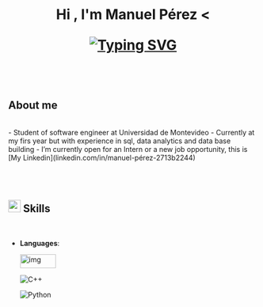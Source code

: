 
<h1 align="center"><b>Hi , I'm Manuel Pérez </b><
<!--  -->
<p align="center">
  <a href="https://git.io/typing-svg"><img src="https://readme-typing-svg.demolab.com?font=Time+New+Roman&color=cyan&size=25&center=true&vCenter=true&width=600&height=100&lines=Software+ngineer+student%2C+;Data+analysis+%7C+Data+base+building+%7C+SQL;Active+Learner%2FResearcher;Love+challenges+and+to+learn+new+stuff" alt="Typing SVG" /></a>
</p>


<br>



	
##  **About me**



<br>
- Student of software engineer at Universidad de Montevideo
- Currently at my firs year but with experience in sql, data analytics and data base building
- I’m currently open for an Intern or a new job opportunity, this is [My Linkedin](linkedin.com/in/manuel-pérez-2713b2244)

<br><br>


## <img src="https://media2.giphy.com/media/QssGEmpkyEOhBCb7e1/giphy.gif?cid=ecf05e47a0n3gi1bfqntqmob8g9aid1oyj2wr3ds3mg700bl&rid=giphy.gif" width ="25"><b> Skills</b>
<br>

<p align="center">

- **Languages**:

  <img src="https://github.com/mperez14ang/mperez14ang/assets/146390467/49c0fb8a-3ca1-4f70-888d-abe1368f1272" alt="img" style="width:72px; height:28px;">
    
    ![C++](https://img.shields.io/badge/C++%20-%2300599C.svg?style=for-the-badge&logo=c%2B%2B&logoColor=white)
  
    ![Python](https://img.shields.io/badge/Python%20-%2314354C.svg?style=for-the-badge&logo=python&logoColor=white)

